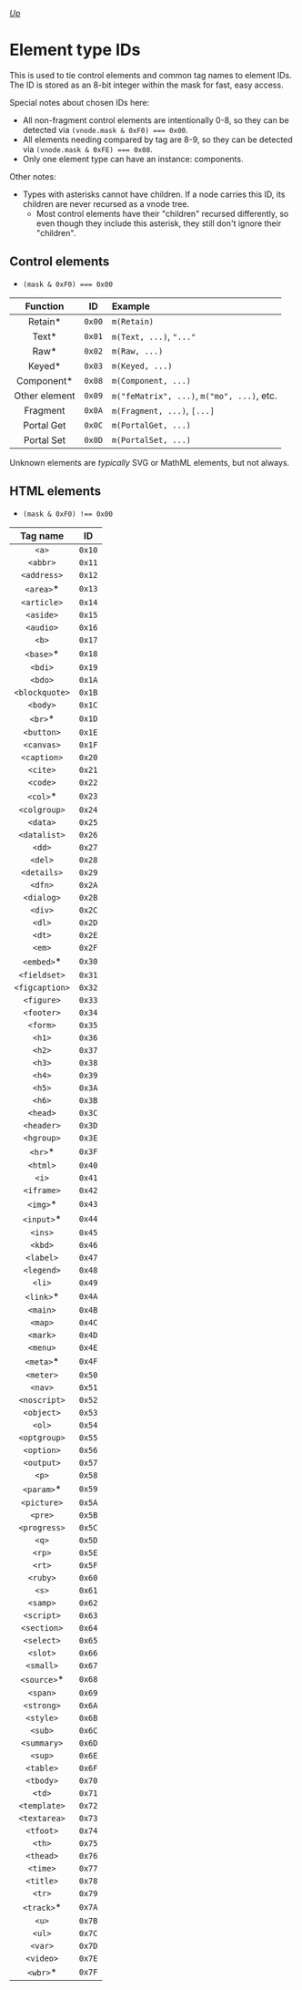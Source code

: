 [*Up*](./README.md)

# Element type IDs

This is used to tie control elements and common tag names to element IDs. The ID is stored as an 8-bit integer within the mask for fast, easy access.

Special notes about chosen IDs here:

- All non-fragment control elements are intentionally 0-8, so they can be detected via `(vnode.mask & 0xF0) === 0x00`.
- All elements needing compared by tag are 8-9, so they can be detected via `(vnode.mask & 0xFE) === 0x08`.
- Only one element type can have an instance: components.

Other notes:

- Types with asterisks cannot have children. If a node carries this ID, its children are never recursed as a vnode tree.
	- Most control elements have their "children" recursed differently, so even though they include this asterisk, they still don't ignore their "children".

## Control elements

- `(mask & 0xF0) === 0x00`

| Function      |   ID   | Example                                    |
|:-------------:|:------:|:------------------------------------------ |
| Retain*       | `0x00` | `m(Retain)`                                |
| Text*         | `0x01` | `m(Text, ...)`, `"..."`                    |
| Raw*          | `0x02` | `m(Raw, ...)`                              |
| Keyed*        | `0x03` | `m(Keyed, ...)`                            |
| Component*    | `0x08` | `m(Component, ...)`                        |
| Other element | `0x09` | `m("feMatrix", ...)`, `m("mo", ...)`, etc. |
| Fragment      | `0x0A` | `m(Fragment, ...)`, `[...]`                |
| Portal Get    | `0x0C` | `m(PortalGet, ...)`                        |
| Portal Set    | `0x0D` | `m(PortalSet, ...)`                        |

Unknown elements are *typically* SVG or MathML elements, but not always.

## HTML elements

- `(mask & 0xF0) !== 0x00`

| Tag name       |   ID   |
|:--------------:|:------:|
| `<a>`          | `0x10` |
| `<abbr>`       | `0x11` |
| `<address>`    | `0x12` |
| `<area>`*      | `0x13` |
| `<article>`    | `0x14` |
| `<aside>`      | `0x15` |
| `<audio>`      | `0x16` |
| `<b>`          | `0x17` |
| `<base>`*      | `0x18` |
| `<bdi>`        | `0x19` |
| `<bdo>`        | `0x1A` |
| `<blockquote>` | `0x1B` |
| `<body>`       | `0x1C` |
| `<br>`*        | `0x1D` |
| `<button>`     | `0x1E` |
| `<canvas>`     | `0x1F` |
| `<caption>`    | `0x20` |
| `<cite>`       | `0x21` |
| `<code>`       | `0x22` |
| `<col>`*       | `0x23` |
| `<colgroup>`   | `0x24` |
| `<data>`       | `0x25` |
| `<datalist>`   | `0x26` |
| `<dd>`         | `0x27` |
| `<del>`        | `0x28` |
| `<details>`    | `0x29` |
| `<dfn>`        | `0x2A` |
| `<dialog>`     | `0x2B` |
| `<div>`        | `0x2C` |
| `<dl>`         | `0x2D` |
| `<dt>`         | `0x2E` |
| `<em>`         | `0x2F` |
| `<embed>`*     | `0x30` |
| `<fieldset>`   | `0x31` |
| `<figcaption>` | `0x32` |
| `<figure>`     | `0x33` |
| `<footer>`     | `0x34` |
| `<form>`       | `0x35` |
| `<h1>`         | `0x36` |
| `<h2>`         | `0x37` |
| `<h3>`         | `0x38` |
| `<h4>`         | `0x39` |
| `<h5>`         | `0x3A` |
| `<h6>`         | `0x3B` |
| `<head>`       | `0x3C` |
| `<header>`     | `0x3D` |
| `<hgroup>`     | `0x3E` |
| `<hr>`*        | `0x3F` |
| `<html>`       | `0x40` |
| `<i>`          | `0x41` |
| `<iframe>`     | `0x42` |
| `<img>`*       | `0x43` |
| `<input>`*     | `0x44` |
| `<ins>`        | `0x45` |
| `<kbd>`        | `0x46` |
| `<label>`      | `0x47` |
| `<legend>`     | `0x48` |
| `<li>`         | `0x49` |
| `<link>`*      | `0x4A` |
| `<main>`       | `0x4B` |
| `<map>`        | `0x4C` |
| `<mark>`       | `0x4D` |
| `<menu>`       | `0x4E` |
| `<meta>`*      | `0x4F` |
| `<meter>`      | `0x50` |
| `<nav>`        | `0x51` |
| `<noscript>`   | `0x52` |
| `<object>`     | `0x53` |
| `<ol>`         | `0x54` |
| `<optgroup>`   | `0x55` |
| `<option>`     | `0x56` |
| `<output>`     | `0x57` |
| `<p>`          | `0x58` |
| `<param>`*     | `0x59` |
| `<picture>`    | `0x5A` |
| `<pre>`        | `0x5B` |
| `<progress>`   | `0x5C` |
| `<q>`          | `0x5D` |
| `<rp>`         | `0x5E` |
| `<rt>`         | `0x5F` |
| `<ruby>`       | `0x60` |
| `<s>`          | `0x61` |
| `<samp>`       | `0x62` |
| `<script>`     | `0x63` |
| `<section>`    | `0x64` |
| `<select>`     | `0x65` |
| `<slot>`       | `0x66` |
| `<small>`      | `0x67` |
| `<source>`*    | `0x68` |
| `<span>`       | `0x69` |
| `<strong>`     | `0x6A` |
| `<style>`      | `0x6B` |
| `<sub>`        | `0x6C` |
| `<summary>`    | `0x6D` |
| `<sup>`        | `0x6E` |
| `<table>`      | `0x6F` |
| `<tbody>`      | `0x70` |
| `<td>`         | `0x71` |
| `<template>`   | `0x72` |
| `<textarea>`   | `0x73` |
| `<tfoot>`      | `0x74` |
| `<th>`         | `0x75` |
| `<thead>`      | `0x76` |
| `<time>`       | `0x77` |
| `<title>`      | `0x78` |
| `<tr>`         | `0x79` |
| `<track>`*     | `0x7A` |
| `<u>`          | `0x7B` |
| `<ul>`         | `0x7C` |
| `<var>`        | `0x7D` |
| `<video>`      | `0x7E` |
| `<wbr>`*       | `0x7F` |
